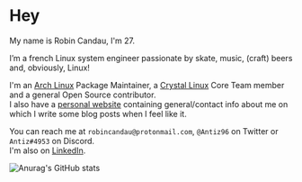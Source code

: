 # Hey

My name is Robin Candau, I'm 27.  

I’m a french Linux system engineer passionate by skate, music, (craft) beers and, obviously, Linux!  

I'm an [Arch Linux](https://archlinux.org/) Package Maintainer, a [Crystal Linux](https://getcryst.al/) Core Team member and a general Open Source contributor.  
I also have a [personal website](https://antiz.fr) containing general/contact info about me on which I write some blog posts when I feel like it.  

You can reach me at `robincandau@protonmail.com`, `@Antiz96` on Twitter or `Antiz#4953` on Discord.  
I'm also on [LinkedIn](https://www.linkedin.com/in/robin-candau-3083a2173/?locale=en_US).  

![Anurag's GitHub stats](https://github-readme-stats.vercel.app/api?username=Antiz96&count_private=true&show_icons=true&theme=tokyonight)
